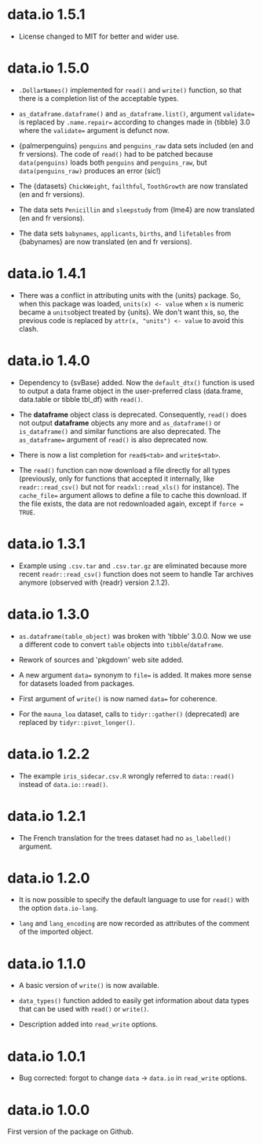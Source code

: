 # data.io 1.5.1

-   License changed to MIT for better and wider use.

# data.io 1.5.0

-   `.DollarNames()` implemented for `read()` and `write()` function, so that there is a completion list of the acceptable types.

-   `as_dataframe.dataframe()` and `as_dataframe.list()`, argument `validate=` is replaced by `.name.repair=` according to changes made in {tibble} 3.0 where the `validate=` argument is defunct now.

-   {palmerpenguins} `penguins` and `penguins_raw` data sets included (en and fr versions). The code of `read()` had to be patched because `data(penguins)` loads both `penguins` and `penguins_raw`, but `data(penguins_raw)` produces an error (sic!)

-   The {datasets} `ChickWeight`, `failthful`, `ToothGrowth` are now translated (en and fr versions).

-   The data sets `Penicillin` and `sleepstudy` from {lme4} are now translated (en and fr versions).

-   The data sets `babynames`, `applicants`, `births`, and `lifetables` from {babynames} are now translated (en and fr versions).

# data.io 1.4.1

-   There was a conflict in attributing units with the {units} package. So, when this package was loaded, `units(x) <- value` when `x` is numeric became a `units`object treated by {units}. We don't want this, so, the previous code is replaced by `attr(x, "units") <- value` to avoid this clash.

# data.io 1.4.0

-   Dependency to {svBase} added. Now the `default_dtx()` function is used to output a data frame object in the user-preferred class (data.frame, data.table or tibble tbl_df) with `read()`.

-   The **dataframe** object class is deprecated. Consequently, `read()` does not output **dataframe** objects any more and `as_dataframe()` or `is_dataframe()` and similar functions are also deprecated. The `as_dataframe=` argument of `read()` is also deprecated now.

-   There is now a list completion for `read$<tab>` and `write$<tab>`.

-   The `read()` function can now download a file directly for all types (previously, only for functions that accepted it internally, like `readr::read_csv()` but not for `readxl::read_xls()` for instance). The `cache_file=` argument allows to define a file to cache this download. If the file exists, the data are not redownloaded again, except if `force = TRUE`.

# data.io 1.3.1

-   Example using `.csv.tar` and `.csv.tar.gz` are eliminated because more recent `readr::read_csv()` function does not seem to handle Tar archives anymore (observed with {readr} version 2.1.2).

# data.io 1.3.0

-   `as.dataframe(table_object)` was broken with 'tibble' 3.0.0. Now we use a different code to convert `table` objects into `tibble`/`dataframe`.

-   Rework of sources and 'pkgdown' web site added.

-   A new argument `data=` synonym to `file=` is added. It makes more sense for datasets loaded from packages.

-   First argument of `write()` is now named `data=` for coherence.

-   For the `mauna_loa` dataset, calls to `tidyr::gather()` (deprecated) are replaced by `tidyr::pivot_longer()`.

# data.io 1.2.2

-   The example `iris_sidecar.csv.R` wrongly referred to `data::read()` instead of `data.io::read()`.

# data.io 1.2.1

-   The French translation for the trees dataset had no `as_labelled()` argument.

# data.io 1.2.0

-   It is now possible to specify the default language to use for `read()` with the option `data.io-lang`.

-   `lang` and `lang_encoding` are now recorded as attributes of the comment of the imported object.

# data.io 1.1.0

-   A basic version of `write()` is now available.

-   `data_types()` function added to easily get information about data types that can be used with `read()` or `write()`.

-   Description added into `read_write` options.

# data.io 1.0.1

-   Bug corrected: forgot to change `data` -\> `data.io` in `read_write` options.

# data.io 1.0.0

First version of the package on Github.
